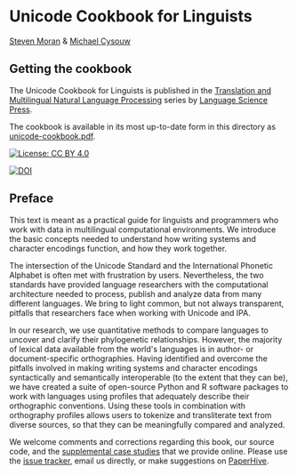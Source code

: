 # Unicode Cookbook for Linguists

[Steven Moran](http://www.comparativelinguistics.uzh.ch/de/moran.html) & [Michael Cysouw](http://cysouw.de/home/index.html)

## Getting the cookbook

The Unicode Cookbook for Linguists is published in the [Translation and Multilingual Natural Language Processing](http://langsci-press.org/catalog/book/176) series by [Language Science Press](http://langsci-press.org/).

The cookbook is available in its most up-to-date form in this directory as [unicode-cookbook.pdf](https://github.com/unicode-cookbook/cookbook/blob/master/unicode-cookbook.pdf). 

[![License: CC BY 4.0](https://licensebuttons.net/l/by/4.0/80x15.png)](http://creativecommons.org/licenses/by/4.0/)

[![DOI](https://zenodo.org/badge/DOI/10.5281/zenodo.1300528.svg)](https://doi.org/10.5281/zenodo.1300528)


## Preface

This text is meant as a practical guide for linguists and programmers who work with data in multilingual computational environments. We introduce the basic concepts needed to understand how writing systems and character encodings function, and how they work together.

The intersection of the Unicode Standard and the International Phonetic Alphabet is often met with frustration by users. Nevertheless, the two standards have provided language researchers with the computational architecture needed to process, publish and analyze data from many different languages. We bring to light common, but not always transparent, pitfalls that researchers face when working with Unicode and IPA.

In our research, we use quantitative methods to compare languages to uncover and clarify their phylogenetic relationships. However, the majority of lexical data available from the world's languages is in author- or document-specific orthographies. Having identified and overcome the pitfalls involved in making writing systems and character encodings syntactically and semantically interoperable (to the extent that they can be), we have created a suite of open-source Python and R software packages to work with languages using profiles that adequately describe their orthographic conventions. Using these tools in combination with orthography profiles allows users to tokenize and transliterate text from diverse sources, so that they can be meaningfully compared and analyzed.

We welcome comments and corrections regarding this book, our source code, and the [supplemental case studies](https://github.com/unicode-cookbook/) that we provide online. Please use the [issue tracker](https://github.com/unicode-cookbook/cookbook/issues/), email us directly, or make suggestions on [PaperHive](https://paperhive.org/).

